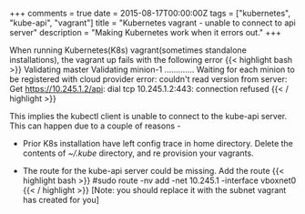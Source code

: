 +++
comments = true
date = 2015-08-17T00:00:00Z
tags = ["kubernetes", "kube-api", "vagrant"]
title = "Kubernetes vagrant - unable to connect to api server"
description = "Making Kubernetes work when it errors out."
+++

When running Kubernetes(K8s) vagrant(sometimes standalone installations), the vagrant up fails with the following error
{{< highlight bash >}}
Validating master
Validating minion-1
.............
Waiting for each minion to be registered with cloud provider
error: couldn't read version from server: Get https://10.245.1.2/api: dial tcp 10.245.1.2:443: connection refused
{{< / highlight >}}

This implies the kubectl client is unable to connect to the kube-api server.
This can happen due to a couple of reasons -

- Prior K8s installation have left config trace in home directory. Delete the contents of *~/.kube* directory, and re provision
  your vagrants.

- The route for the kube-api server could be missing. Add the route
{{< highlight bash >}}
#sudo route -nv add -net 10.245.1 -interface vboxnet0
{{< / highlight >}}
[Note: you should replace it with the subnet vagrant has created for you]
